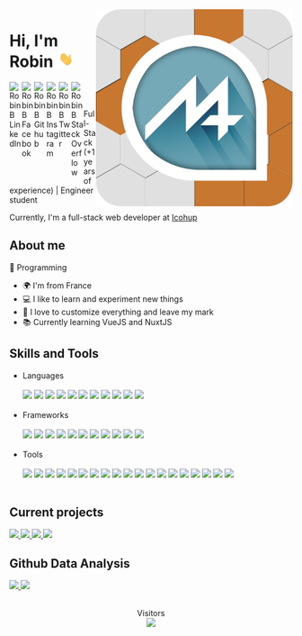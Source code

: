 <img align="right" width="350" src="https://github.com/MrAnyx/MrAnyx/blob/master/assets/NewLogoo2.png">


<h1>Hi, I'm Robin <img width="30px" src="https://github.com/MrAnyx/MrAnyx/blob/master/assets/hand.gif"></h1>

<a href="https://www.linkedin.com/in/robin-bidanchon-62020119a/"> <img align="left" alt="Robin B LinkedIn" width="22px" src="https://cdn.jsdelivr.net/npm/simple-icons@v3/icons/linkedin.svg"/></a>
<a href="https://www.facebook.com/profile.php?id=100009475911621"> <img align="left" alt="Robin B Facebook" width="22px" src="https://cdn.jsdelivr.net/npm/simple-icons@v3/icons/facebook.svg"/></a>
<a href="https://github.com/MrAnyx"> <img align="left" alt="Robin B Github" width="22px" src="https://cdn.jsdelivr.net/npm/simple-icons@v3/icons/github.svg"/></a>
<a href="https://instagram.com/rob.bch"> <img align="left" alt="Robin B Instagram" width="22px" src="https://cdn.jsdelivr.net/npm/simple-icons@v3/icons/instagram.svg"/></a>
<a href="https://twitter.com/MrAnyx"> <img align="left" alt="Robin B Twitter" width="22px" src="https://cdn.jsdelivr.net/npm/simple-icons@v3/icons/twitter.svg"/></a>
<a href="https://stackoverflow.com/users/11424334/mranyx"> <img align="left" alt="Robin B Stack Overflow" width="22px" src="https://cdn.jsdelivr.net/npm/simple-icons@v3/icons/stackoverflow.svg"/></a>

<br/>
<br/>


Full-Stack (+1 years of experience) | Engineer student 

Currently, I'm a full-stack web developer at <a href="https://www.icohup.com/">Icohup</a>

## About me 

:blue_heart: Programming

- :earth_africa: I'm from France
- :computer: I like to learn and experiment new things
- :love_you_gesture: I love to customize everything and leave my mark
- :books: Currently learning VueJS and NuxtJS

## Skills and Tools


<ul>
<li>Languages</li>
</br>
<img src="https://img.shields.io/badge/C lang-A8B9CC?style=flat&logo=c&logoColor=white">
<img src="https://img.shields.io/badge/CSS-1572B6?style=flat&logo=css3&logoColor=white">
<img src="https://img.shields.io/badge/HTML-E34F26?style=flat&logo=html5&logoColor=white">
<img src="https://img.shields.io/badge/Java-007396?style=flat&logo=java&logoColor=white">
<img src="https://img.shields.io/badge/JavaScript-F7DF1E?style=flat&logo=javascript&logoColor=white">
<img src="https://img.shields.io/badge/Json-000000?style=flat&logo=json&logoColor=white">
<img src="https://img.shields.io/badge/Markdown-000000?style=flat&logo=markdown&logoColor=white">
<img src="https://img.shields.io/badge/MatLab-0076A8?style=flat&logo=mathworks&logoColor=white">
<img src="https://img.shields.io/badge/NodeJS-339933?style=flat&logo=node.js&logoColor=white">
<img src="https://img.shields.io/badge/PHP-777BB4?style=flat&logo=php&logoColor=white">
<img src="https://img.shields.io/badge/Python-3776AB?style=flat&logo=python&logoColor=white">
</br>
</br>
<li>Frameworks</li>
</br>
<img src="https://img.shields.io/badge/Bootstrap-563D7C?style=flat&logo=bootstrap&logoColor=white">
<img src="https://img.shields.io/badge/Electron-47848F?style=flat&logo=electron&logoColor=white">
<img src="https://img.shields.io/badge/Flask-000000?style=flat&logo=flask&logoColor=white">
<img src="https://img.shields.io/badge/GraphQL-E10098?style=flat&logo=graphql&logoColor=white">
<img src="https://img.shields.io/badge/JQuery-0769AD?style=flat&logo=jquery&logoColor=white">
<img src="https://img.shields.io/badge/Laravel-FF2D20?style=flat&logo=laravel&logoColor=white">
<img src="https://img.shields.io/badge/React-61DAFB?style=flat&logo=react&logoColor=white">
<img src="https://img.shields.io/badge/Svelte-FF3E00?style=flat&logo=svelte&logoColor=white">
<img src="https://img.shields.io/badge/Symfony-000000?style=flat&logo=symfony&logoColor=white">
<img src="https://img.shields.io/badge/UiKit-2396F3?style=flat&logo=uikit&logoColor=white">
<img src="https://img.shields.io/badge/VueJS-4FC08D?style=flat&logo=vue.js&logoColor=white">
</br>
</br>
<li>Tools</li>
</br>
<img src="https://img.shields.io/badge/Visual Studio Code-007ACC?style=flat&logo=visual-studio-code&logoColor=white">
<img src="https://img.shields.io/badge/Photoshop-31A8FF?style=flat&logo=adobe-photoshop&logoColor=white">
<img src="https://img.shields.io/badge/Adobe XD-FF26BE?style=flat&logo=adobe-xd&logoColor=white">
<img src="https://img.shields.io/badge/Affinity Designer-1B72BE?style=flat&logo=affinity-designer&logoColor=white">
<img src="https://img.shields.io/badge/Linux Debian-A81D33?style=flat&logo=debian&logoColor=white">
<img src="https://img.shields.io/badge/Eclipse IDE-2C2255?style=flat&logo=eclipse-ide&logoColor=white">
<img src="https://img.shields.io/badge/FileZilla-BF0000?style=flat&logo=filezilla&logoColor=white">
<img src="https://img.shields.io/badge/Git-F05032?style=flat&logo=git&logoColor=white">
<img src="https://img.shields.io/badge/Heroku-430098?style=flat&logo=heroku&logoColor=white">
<img src="https://img.shields.io/badge/Insomnia-5849BE?style=flat&logo=insomnia&logoColor=white">
<img src="https://img.shields.io/badge/MariaDB-003545?style=flat&logo=mariadb&logoColor=white">
<img src="https://img.shields.io/badge/MySQL-4479A1?style=flat&logo=mysql&logoColor=white">
<img src="https://img.shields.io/badge/MongoDB-47A248?style=flat&logo=mongodb&logoColor=white">
<img src="https://img.shields.io/badge/PostgreSQL-336791?style=flat&logo=postgresql&logoColor=white">
<img src="https://img.shields.io/badge/SQLite-003B57?style=flat&logo=sqlite&logoColor=white">
<img src="https://img.shields.io/badge/Nodemon-76D04B?style=flat&logo=nodemon&logoColor=white">
<img src="https://img.shields.io/badge/Yarn-2C8EBB?style=flat&logo=yarn&logoColor=white">
<img src="https://img.shields.io/badge/NPM-CB3837?style=flat&logo=npm&logoColor=white">
<img src="https://img.shields.io/badge/Composer-885630?style=flat&logo=composer&logoColor=white">


</br>
</br>
</ul>

## Current projects

<a href="https://github.com/MrAnyx/Project-BIOS">
  <img height="150em" src="https://github-readme-stats.vercel.app/api/pin/?username=MrAnyx&repo=Project-BIOS"/>
</a>
<a href="https://github.com/MrAnyx/TinyDB">
  <img height="150em" src="https://github-readme-stats.vercel.app/api/pin/?username=MrAnyx&repo=TinyDB"/>
</a>
<a href="https://github.com/MrAnyx/TimePHP">
  <img height="150em" src="https://github-readme-stats.vercel.app/api/pin/?username=MrAnyx&repo=TimePHP"/>
</a>
<a href="https://github.com/MrAnyx/CodePlate">
  <img height="150em"" src="https://github-readme-stats.vercel.app/api/pin/?username=MrAnyx&repo=CodePlate"/>
</a>



## Github Data Analysis
<a href="https://github.com/MrAnyx">
  <img height="200em" src="https://github-readme-stats.vercel.app/api?username=MrAnyx&show_icons=true&count_private=true" />
  <img height="200em" src="https://github-readme-stats.vercel.app/api/top-langs/?username=MrAnyx&layout=compact" />
</a>



</br>
</br>

<p align="center"> 
Visitors<br>
<img src="https://profile-counter.glitch.me/MrAnyx/count.svg" />
</p>
